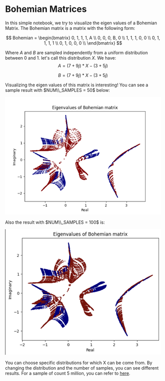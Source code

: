 # Bohemian Matrices
In this simple notebook, we try to visualize the eigen values of a Bohemian Matrix. The Bohemian matrix is a matrix with the following form:

$$ Bohemian = 
\begin{bmatrix}
    0, 1, 1, 1, A \\
    0, 0, 0, B, 0 \\
    1, 1, 1, 0, 0 \\
    0, 1, 1, 1, 1 \\
    0, 1, 0, 0, 0 \\
\end{bmatrix}
$$

Where $A$ and $B$ are sampled independently from a uniform distribution between $0$ and $1$. let's call this distribution $X$. We have:
$$A = (7 + 9j) * X - (3 + 5j)$$

$$B = (7 + 9j) * X - (3 + 5j)$$

Visualizing the eigen values of this matrix is interesting! You can see a sample result with $NUM\\_SAMPLES = 50$ below:

![Example 1](plots/Example_1.png)

Also the result with $NUM\\_SAMPLES = 100$ is:

![Example 2](plots/Example_2.png)

You can choose specific distributions for which X can be come from. By changing the distribution and the number of samples, you can see different results. For a sample of count 5 million, you can refer to [here](http://www.bohemianmatrices.com/gallery/Eigenfish_4/).

